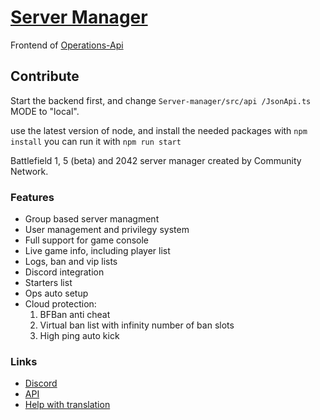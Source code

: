 # [Server Manager](https://manager.gametools.network/)

Frontend of [Operations-Api](https://github.com/community-network/Operations-API)

## Contribute

Start the backend first, and change `Server-manager/src/api
/JsonApi.ts` MODE to "local".

use the latest version of node, 
and install the needed packages with `npm install`
you can run it with
`npm run start`


Battlefield 1, 5 (beta) and 2042 server manager created by Community Network.

### Features

 * Group based server managment
 * User management and privilegy system
 * Full support for game console
 * Live game info, including player list
 * Logs, ban and vip lists
 * Discord integration
 * Starters list
 * Ops auto setup
 * Cloud protection:
    1. BFBan anti cheat
    2. Virtual ban list with infinity number of ban slots
    3. High ping auto kick

### Links

* [Discord](https://discord.gametools.network)
* [API](https://manager-api.gametools.network/docs/)
* [Help with translation](https://explore.transifex.com/gametools/servermanager/)
